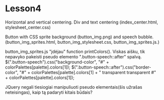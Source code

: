 # Lesson4
Horizontal and vertical centering. Div and text centering (index_center.html, stylesheet_center.css)

Button with CSS sprite background (button_img.png) and speech bubble. (button_img_sprites.html, button_img_stylesheet.css, button_img_sprites.js.)

button_img_sprites.js "įdėjau"  function printColors(). Viskas aišku, tik nepavyko pakeisti pseudo elemento ".button-speech::after" spalvą. 
$(".button-speech").css("background-color", "#" + colorPalettes[palette].colors[1]);
				$(".button-speech::after").css("border-color", "#" + colorPalettes[palette].colors[1] + 
				    " transparent transparent #" + colorPalettes[palette].colors[1]);
				    
JQuery negali tiesiogiai manipuliuoti pseudo elementais(šis užrašas neteisingas), kaip tą padaryti kitais būdais?
